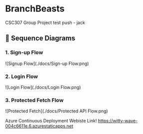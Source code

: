 # BranchBeasts

CSC307 Group Project test push - jack

## 🔐 Sequence Diagrams

### 1. Sign-up Flow

![Signup Flow](./docs/Sign-up Flow.png)

### 2. Login Flow

![Login Flow](./docs/Login Flow.png)

### 3. Protected Fetch Flow

![Protected Fetch](./docs/Protected API Flow.png)

Azure Continuous Deployment Webiste Link!
https://witty-wave-004c6611e.6.azurestaticapps.net
